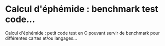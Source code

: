 # Calcul d'éphémide : benchmark test code...
Calcul d'éphémide : petit code test en C pouvant servir de benchmark pour différentes cartes et/ou langages...

